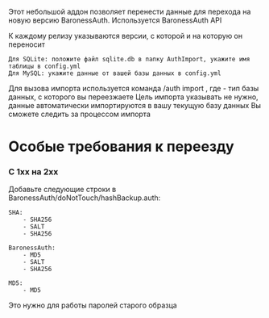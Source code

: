 Этот небольшой аддон позволяет перенести данные для перехода на новую версию BaronessAuth. Используется BaronessAuth API

К каждому релизу указываются версии, с которой и на которую он переносит

    Для SQLite: положите файл sqlite.db в папку AuthImport, укажите имя таблицы в config.yml
    Для MySQL: укажите данные от вашей базы данных в config.yml

Для вызова импорта используется команда /auth import <source>, где <source> - тип базы данных, с которого вы переезжаете
Цель импорта указывать не нужно, данные автоматически импортируются в вашу текущую базу данных
Вы сможете следить за процессом импорта

# Особые требования к переезду
### С 1хх на 2хх
Добавьте следующие строки в BaronessAuth/doNotTouch/hashBackup.auth:

    SHA:
        - SHA256
        - SALT
        - SHA256

    BaronessAuth:
        - MD5
        - SALT
        - SHA256

    MD5:
        - MD5

Это нужно для работы паролей старого образца